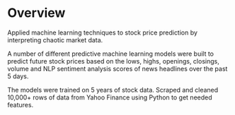 # Overview
Applied machine learning techniques to stock price prediction by interpreting chaotic market data.

A number of different predictive machine learning models were built to predict future stock prices based on the lows, highs, openings, closings, volume and NLP sentiment analysis scores of news headlines over the past 5 days.

The models were trained on 5 years of stock data. Scraped and cleaned 10,000+ rows of data from Yahoo Finance using Python to get needed features.
